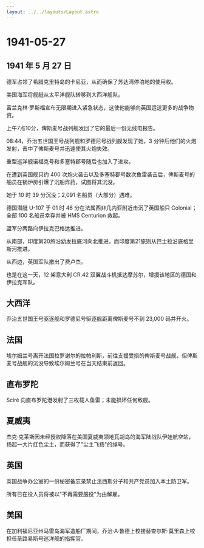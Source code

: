 ```yaml
---
layout: ../../layouts/Layout.astro
---
```


# 1941-05-27

## 1941 年 5 月 27 日

德军占领了希腊克里特岛的卡尼亚，从而确保了苏达湾停泊地的使用权。

美国海军将舰艇从太平洋舰队转移到大西洋舰队。

富兰克林·罗斯福宣布无限期进入紧急状态，这使他能够向英国运送更多的战争物资。

上午7点10分，俾斯麦号战列舰发回了它的最后一份无线电报告。

08:44，乔治五世国王号战列舰和罗德尼号战列舰发现了她，3
分钟后他们的火炮发射，击中了俾斯麦号并迅速使其火炮失效。

重型巡洋舰诺福克号和多塞特郡号随后也加入了进攻。

在遭到英国舰只约 400
次炮火袭击以及多塞特郡号数次鱼雷袭击后，俾斯麦号的船员在锅炉房引爆了沉船炸药，试图将其沉没。

她于 10 时 39 分沉没；2,091 名船员（大部分）遇难。

德国潜艇 U-107 于 01 时 46 分在法属西非几内亚附近击沉了英国船只
Colonial；全部 100 名船员幸存并被 HMS Centurion 救起。

盟军分两路向伊拉克巴格达推进。

从南部，印度第20旅沿幼发拉底河向北推进，而印度第21旅则从巴士拉沿底格里斯河推进。

从西边，英国军队撤出了费卢杰。

也是在这一天，12 架意大利 CR.42
双翼战斗机抵达摩苏尔，增援该地区的德国和伊拉克军队。

## 大西洋

乔治五世国王号驱逐舰和罗德尼号驱逐舰距离俾斯麦号不到 23,000 码并开火。

## 法国

埃尔姆兰号离开法国拉罗谢尔的拉帕利斯，前往支援受损的俾斯麦号战舰，但俾斯麦号战舰的沉没导致埃尔姆兰号在当天结束前返回。

## 直布罗陀

Scirè 向直布罗陀港发射了三枚载人鱼雷；未能损坏任何敌舰。

## 夏威夷

杰克·克莱斯因未经授权降落在美国夏威夷领地瓦胡岛的海军陆战队伊娃航空站，扬起一大片红色尘土，而获得了"尘土飞扬"的绰号。

## 英国

英国战争办公室的一份秘密备忘录禁止法西斯分子和共产党员加入本土防卫军。

所有已在役人员将被以"不再需要服役"为由解雇。

## 美国

在加利福尼亚州马雷岛海军造船厂期间，乔治·A·鲁德上校接替查尔斯·莫里森上校担任圣路易斯号巡洋舰的指挥官。